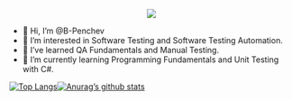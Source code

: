<p align="center">
  <a href="https://skillicons.dev">
    <img src="https://skillicons.dev/icons?i=github,java,selenium,cs,docker,linux" />
  </a>
</p>

- 👋 Hi, I’m @B-Penchev
- 👀 I’m interested in Software Testing and Software Testing Automation.
- 🌱 I’ve learned QA Fundamentals and Manual Testing.
- 🌱 I’m currently learning Programming Fundamentals and Unit Testing with C#.

[![Top Langs](https://github-readme-stats.vercel.app/api/top-langs/?username=yushi1007&layout=compact)](https://github.com/yushi1007)[![Anurag’s github stats](https://github-readme-stats.vercel.app/api?username=yushi1007)](https://github.com/yushi1007)
<!---
B-Penchev/B-Penchev is a ✨ special ✨ repository because its `README.md` (this file) appears on your GitHub profile.
You can click the Preview link to take a look at your changes.
--->


